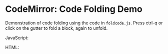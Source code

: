 CodeMirror: Code Folding Demo
=============================

Demonstration of code folding using the code in [`foldcode.js`](../lib/util/foldcode.js). Press ctrl-q or click on the gutter to fold a block, again to unfold.

JavaScript:  

HTML:  
